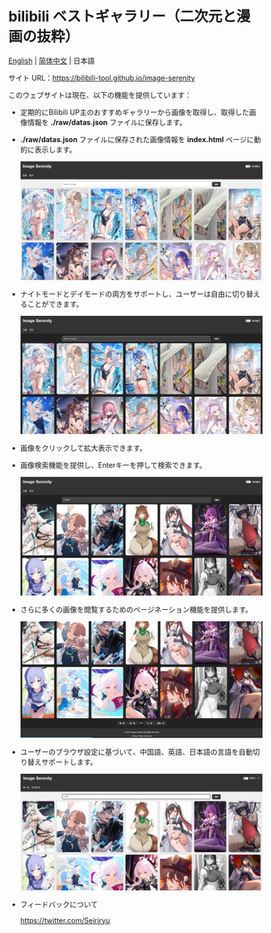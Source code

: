 # bilibili ベストギャラリー（二次元と漫画の抜粋）

[English](./README.md) | [简体中文](./README_zh.md) | 日本語

サイト URL：https://bilibili-tool.github.io/image-serenity

このウェブサイトは現在、以下の機能を提供しています：

- 定期的にBilibili UP主のおすすめギャラリーから画像を取得し、取得した画像情報を **./raw/datas.json** ファイルに保存します。

- **./raw/datas.json** ファイルに保存された画像情報を **index.html** ページに動的に表示します。

  ![](pic/demo1.png)

- ナイトモードとデイモードの両方をサポートし、ユーザーは自由に切り替えることができます。

  ![](pic/demo2.png)

- 画像をクリックして拡大表示できます。

- 画像検索機能を提供し、Enterキーを押して検索できます。

  ![](pic/search.png)

- さらに多くの画像を閲覧するためのページネーション機能を提供します。

  ![](pic/pagination.png)

- ユーザーのブラウザ設定に基づいて、中国語、英語、日本語の言語を自動切り替えサポートします。

  ![](pic/lang.png)

- フィードバックについて

  https://twitter.com/Seiriryu
